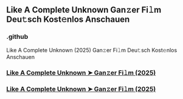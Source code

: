 ## Like A Complete Unknown Gan𝚣er Fi𝚕m Deu𝚝sch Kost𝚎nlos Anschauen

### .github

Like A Complete Unknown (2025) Gan𝚣er Fi𝚕m Deu𝚝sch Kost𝚎nlos Anschauen

### [Like A Complete Unknown ➤ Gan𝚣er Fi𝚕m (2025)](https://watching4khdmovies.blogspot.com/2025/03/complete-unknown.html)
### [Like A Complete Unknown ➤ Gan𝚣er Fi𝚕m (2025)](https://watching4khdmovies.blogspot.com/2025/03/complete-unknown.html)
